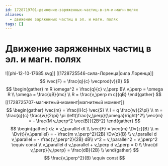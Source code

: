 ```yaml
---
id: 1728719701-движение-заряженных-частиц-в-эл-и-магн-полях
aliases:
  - движение заряженных частиц в эл. и магн. полях
tags: []
---
```


# Движение заряженных частиц в эл. и магн. полях
![[phi-12-10-17685.svg]]
[[1728725546-сила-Лоренца|сила Лоренца]]
$$
\vec{F} = \frac{q}{c} \vecprod{v}{B}
$$
$$
\begin{gather}
m R \omega^2 = \frac{q}{c} v_\perp B\\
v_\perp = \omega R \\
\omega = \frac{qB}{mc} \\
R = \frac{v_\perp m c}{qB}
\end{gather}
$$
[[1728725707-магнитный-момент|магнитный момент]]
$$
\begin{gather}
\vec{m} = \frac{I}{c} \vec{S} \\
I = q \frac{w}{2\pi} \\
m = \frac{q}{c} \frac{w}{2\pi} \pi \left(\frac{v_\perp}{\omega}\right)^2\\
\vec{m} = - \frac{M v_\perp^2 \vec{B}}{2B^2}
\end{gather}
$$
$$
\begin{gather}
dz = v_\parallel dt \\
\vec{F} = \vec{m} \Dv{z}{B} \\
m \Dv{t}{v_\parallel} = - \frac{m v_\perp^2}{2B} \Dv{z}{B} \\
v_\parallel d v_\parallel = - \frac{v_\perp^2}{2B} dB\\
v^2 = v_\parallel^2 + v_\perp^2 \equiv const \\
v_\parallel d v_\parallel + v_\perp d v_\perp = 0 \\
\frac{d v_\perp}{v_\perp} = \frac{dB}{2B} \\
\end{gather}
$$
$$
\frac{v_\perp^2}{B} \equiv const
$$
